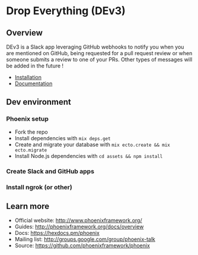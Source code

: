 # Drop Everything (DEv3)


## Overview

DEv3 is a Slack app leveraging GitHub webhooks to notify you when you are mentioned on GitHub, being requested for a pull request review or when someone submits a review to one of your PRs. Other types of messages will be added in the future !

- [Installation](https://bachirc.github.io/Drop-Everything-v3-web/index.html)
- [Documentation](https://bachirc.github.io/Drop-Everything-v3-web/doc.html)


## Dev environment

### Phoenix setup
  * Fork the repo
  * Install dependencies with `mix deps.get`
  * Create and migrate your database with `mix ecto.create && mix ecto.migrate`
  * Install Node.js dependencies with `cd assets && npm install`

### Create Slack and GitHub apps


### Install ngrok (or other)



## Learn more

  * Official website: http://www.phoenixframework.org/
  * Guides: http://phoenixframework.org/docs/overview
  * Docs: https://hexdocs.pm/phoenix
  * Mailing list: http://groups.google.com/group/phoenix-talk
  * Source: https://github.com/phoenixframework/phoenix
